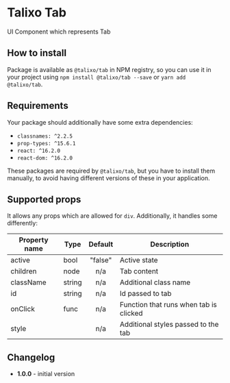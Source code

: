 # Talixo Tab

UI Component which represents Tab

## How to install

Package is available as `@talixo/tab` in NPM registry, so you can use it in your project
using `npm install @talixo/tab --save` or `yarn add @talixo/tab`.

## Requirements

Your package should additionally have some extra dependencies:

- `classnames: ^2.2.5`
- `prop-types: ^15.6.1`
- `react: ^16.2.0`
- `react-dom: ^16.2.0`

These packages are required by `@talixo/tab`, but you have to install them manually,
to avoid having different versions of these in your application.

## Supported props

It allows any props which are allowed for `div`. Additionally, it handles some differently:

Property name | Type      | Default | Description
--------------|-----------|:-------:|--------------------------------
active        |	bool      |	"false"	| Active state
children      |	node      | n/a     | Tab content
className     |	string    | n/a     | Additional class name
id            |	string    | n/a     | Id passed to tab
onClick       |	func      | n/a     | Function that runs when tab is clicked
style         |		        | n/a     | Additional styles passed to the tab

## Changelog

- **1.0.0** - initial version
